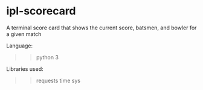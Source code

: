 # ipl-scorecard
A terminal score card that shows the current score, batsmen, and bowler for a given match


Language: 
>>python 3

Libraries used:
>>requests
>>time
>>sys
